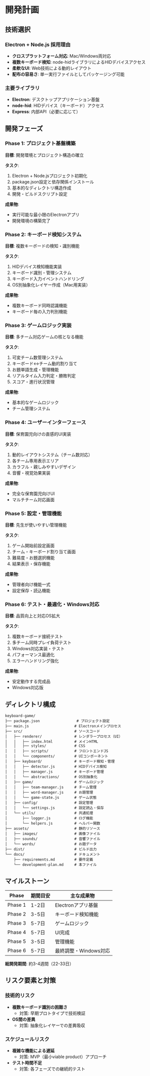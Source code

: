 # 開発計画

## 技術選択

### Electron + Node.js 採用理由
- **クロスプラットフォーム対応**: Mac/Windows両対応
- **複数キーボード検知**: node-hidライブラリによるHIDデバイスアクセス
- **柔軟なUI**: Web技術による動的レイアウト
- **配布の容易さ**: 単一実行ファイルとしてパッケージング可能

### 主要ライブラリ
- **Electron**: デスクトップアプリケーション基盤
- **node-hid**: HIDデバイス（キーボード）アクセス
- **Express**: 内部API（必要に応じて）

## 開発フェーズ

### Phase 1: プロジェクト基盤構築
**目標**: 開発環境とプロジェクト構造の確立

**タスク**:
1. Electron + Node.jsプロジェクト初期化
2. package.json設定と依存関係インストール
3. 基本的なディレクトリ構造作成
4. 開発・ビルドスクリプト設定

**成果物**:
- 実行可能な最小限のElectronアプリ
- 開発環境の構築完了

### Phase 2: キーボード検知システム
**目標**: 複数キーボードの検知・識別機能

**タスク**:
1. HIDデバイス検知機能実装
2. キーボード識別・管理システム
3. キーボード入力イベントハンドリング
4. OS別抽象化レイヤー作成（Mac用実装）

**成果物**:
- 複数キーボード同時認識機能
- キーボード毎の入力判別機能

### Phase 3: ゲームロジック実装
**目標**: 多チーム対応ゲームの核となる機能

**タスク**:
1. 可変チーム数管理システム
2. キーボード↔チーム動的割り当て
3. お題単語生成・管理機能
4. リアルタイム入力判定・勝敗判定
5. スコア・進行状況管理

**成果物**:
- 基本的なゲームロジック
- チーム管理システム

### Phase 4: ユーザーインターフェース
**目標**: 保育園児向けの直感的UI実装

**タスク**:
1. 動的レイアウトシステム（チーム数対応）
2. 各チーム専用表示エリア
3. カラフル・親しみやすいデザイン
4. 音響・視覚効果実装

**成果物**:
- 完全な保育園児向けUI
- マルチチーム対応画面

### Phase 5: 設定・管理機能
**目標**: 先生が使いやすい管理機能

**タスク**:
1. ゲーム開始前設定画面
2. チーム・キーボード割り当て画面
3. 難易度・お題選択機能
4. 結果表示・保存機能

**成果物**:
- 管理者向け機能一式
- 設定保存・読込機能

### Phase 6: テスト・最適化・Windows対応
**目標**: 品質向上と対応OS拡大

**タスク**:
1. 複数キーボード接続テスト
2. 多チーム同時プレイ負荷テスト
3. Windows対応実装・テスト
4. パフォーマンス最適化
5. エラーハンドリング強化

**成果物**:
- 安定動作する完成品
- Windows対応版

## ディレクトリ構成

```
keyboard-game/
├── package.json                 # プロジェクト設定
├── main.js                     # Electronメインプロセス
├── src/                        # ソースコード
│   ├── renderer/               # レンダラープロセス（UI）
│   │   ├── index.html          # メインHTML
│   │   ├── styles/             # CSS
│   │   ├── scripts/            # フロントエンドJS
│   │   └── components/         # UIコンポーネント
│   ├── keyboard/               # キーボード検知・管理
│   │   ├── detector.js         # HIDデバイス検知
│   │   ├── manager.js          # キーボード管理
│   │   └── abstractions/       # OS別抽象化
│   ├── game/                   # ゲームロジック
│   │   ├── team-manager.js     # チーム管理
│   │   ├── word-manager.js     # お題管理
│   │   └── game-state.js       # ゲーム状態
│   ├── config/                 # 設定管理
│   │   └── settings.js         # 設定読込・保存
│   └── utils/                  # 共通処理
│       ├── logger.js           # ログ機能
│       └── helpers.js          # ヘルパー関数
├── assets/                     # 静的リソース
│   ├── images/                 # 画像ファイル
│   ├── sounds/                 # 音響ファイル
│   └── words/                  # お題データ
├── dist/                       # ビルド出力
└── docs/                       # ドキュメント
    ├── requirements.md         # 要件定義
    └── development-plan.md     # 本ファイル
```

## マイルストーン

| Phase | 期間目安 | 主な成果物 |
|-------|----------|------------|
| Phase 1 | 1-2日 | Electronアプリ基盤 |
| Phase 2 | 3-5日 | キーボード検知機能 |
| Phase 3 | 5-7日 | ゲームロジック |
| Phase 4 | 5-7日 | UI完成 |
| Phase 5 | 3-5日 | 管理機能 |
| Phase 6 | 5-7日 | 最終調整・Windows対応 |

**総開発期間**: 約3-4週間（22-33日）

## リスク要素と対策

### 技術的リスク
- **複数キーボード識別の困難さ**
  - 対策: 早期プロトタイプで技術検証
- **OS間の差異**
  - 対策: 抽象化レイヤーでの差異吸収

### スケジュールリスク
- **複雑な機能による遅延**
  - 対策: MVP（最小viable product）アプローチ
- **テスト時間不足**
  - 対策: 各フェーズでの継続的テスト